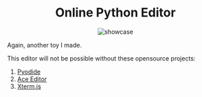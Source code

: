 <div align="center">

# Online Python Editor
![showcase](shocase.png)

</div>

Again, another toy I made.

This editor will not be possible without these opensource projects:
1. [Pyodide](https://pyodide.org/en/stable/)
2. [Ace Editor](https://ace.c9.io)
3. [Xterm.js](https://xtermjs.org)